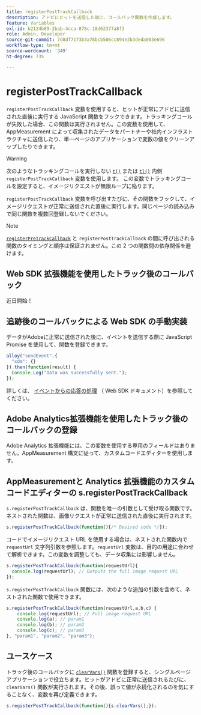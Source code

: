 ```yaml
---
title: registerPostTrackCallback
description: アドビにヒットを送信した後に、コールバック関数を作成します。
feature: Variables
exl-id: b2124b89-2bab-4cca-878c-18d62377a8f3
role: Admin, Developer
source-git-commit: 7d8df7173b3a78bcb506cc894e2b3deda003e696
workflow-type: tm+mt
source-wordcount: '349'
ht-degree: 73%

---
```


# registerPostTrackCallback

`registerPostTrackCallback` 変数を使用すると、ヒットが正常にアドビに送信された直後に実行する JavaScript 関数をフックできます。トラッキングコールが失敗した場合、この関数は実行されません。この変数を使用して、AppMeasurement によって収集されたデータをパートナーや社内インフラストラクチャに送信したり、単一ページのアプリケーションで変数の値をクリーンアップしたりできます。

>[!WARNING]
>
>次のようなトラッキングコールを実行しない [`t()`](t-method.md) または [`tl()`](tl-method.md) 内側 `registerPostTrackCallback` 変数を使用します。 この変数でトラッキングコールを設定すると、イメージリクエストが無限ループに陥ります。

`registerPostTrackCallback` 変数を呼び出すたびに、その関数をフックして、イメージリクエストが正常に送信された直後に実行します。同じページの読み込みで同じ関数を複数回登録しないでください。

>[!NOTE]
>
> [`registerPreTrackCallback`](registerpretrackcallback.md) と `registerPostTrackCallback` の間に呼び出される関数のタイミングと順序は保証されません。この 2 つの関数間の依存関係を避けます。

## Web SDK 拡張機能を使用したトラック後のコールバック

近日開始！

## 追跡後のコールバックによる Web SDK の手動実装

データがAdobeに正常に送信された後に、イベントを送信する際に JavaScript Promise を使用して、関数を登録できます。

```js
alloy("sendEvent",{
  "xdm": {}
}).then(function(result) {
  Console.Log("Data was successfully sent.");
});
```

詳しくは、 [イベントからの応答の処理](https://experienceleague.adobe.com/docs/experience-platform/edge/fundamentals/tracking-events.html#handling-responses-from-events) （ Web SDK ドキュメント）を参照してください。

## Adobe Analytics拡張機能を使用したトラック後のコールバックの登録

Adobe Analytics 拡張機能には、この変数を使用する専用のフィールドはありません。AppMeasurement 構文に従って、カスタムコードエディターを使用します。

## AppMeasurementと Analytics 拡張機能のカスタムコードエディターの s.registerPostTrackCallback

`s.registerPostTrackCallback` は、関数を唯一の引数として受け取る関数です。ネストされた関数は、画像リクエストが正常に送信された直後に実行されます。

```js
s.registerPostTrackCallback(function(){/* Desired code */});
```

コードでイメージリクエスト URL を使用する場合は、ネストされた関数内で `requestUrl` 文字列引数を参照します。`requestUrl` 変数は、目的の用途に合わせて解析できます。この変数を調整しても、データ収集には影響しません。

```js
s.registerPostTrackCallback(function(requestUrl){
  console.log(requestUrl); // Outputs the full image request URL
});
```

`s.registerPostTrackCallback` 関数には、次のような追加の引数を含めて、ネストされた関数で使用できます。

```js
s.registerPostTrackCallback(function(requestUrl,a,b,c) {
    console.log(requestUrl); // Full image request URL
    console.log(a); // param1
    console.log(b); // param2
    console.log(c); // param3
}, "param1", "param2", "param3");
```

## ユースケース

トラック後のコールバックに [`clearVars()`](clearvars.md) 関数を登録すると、シングルページアプリケーションで役立ちます。ヒットがアドビに正常に送信されるたびに、`clearVars()` 関数が実行されます。その後、誤って値が永続化されるのを気にすることなく、変数を再び定義できます。

```js
s.registerPostTrackCallback(function(){s.clearVars();});
```
